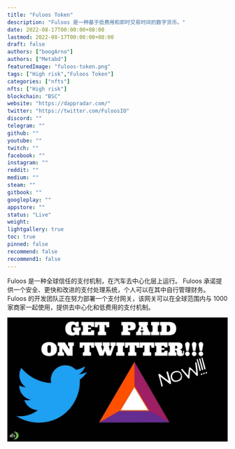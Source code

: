 ```yaml
---
title: "Fuloos Token"
description: "Fuloos 是一种基于低费用和即时交易时间的数字货币。"
date: 2022-08-17T00:00:00+08:00
lastmod: 2022-08-17T00:00:00+08:00
draft: false
authors: ["boogArno"]
authors: ["Metabd"]
featuredImage: "fuloos-token.png"
tags: ["High risk","Fuloos Token"]
categories: ["nfts"]
nfts: ["High risk"]
blockchain: "BSC"
website: "https://dappradar.com/"
twitter: "https://twitter.com/FuloosIO"
discord: ""
telegram: ""
github: ""
youtube: ""
twitch: ""
facebook: ""
instagram: ""
reddit: ""
medium: ""
steam: ""
gitbook: ""
googleplay: ""
appstore: ""
status: "Live"
weight: 
lightgallery: true
toc: true
pinned: false
recommend: false
recommend1: false
---
```

Fuloos 是一种全球信任的支付机制，在汽车去中心化层上运行。 Fuloos 承诺提供一个安全、更快和改进的支付处理系统，个人可以在其中自行管理财务。
Fuloos 的开发团队正在努力部署一个支付网关，该网关可以在全球范围内与 1000 家商家一起使用，提供去中心化和低费用的支付机制。

![maxresdefault](maxresdefault.jpg)
